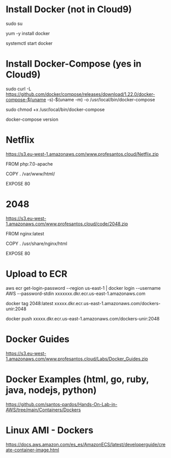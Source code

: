 
# Install Docker (not in Cloud9)

sudo su 

yum -y install docker 

systemctl start docker

# Install Docker-Compose (yes in Cloud9)

sudo curl -L https://github.com/docker/compose/releases/download/1.22.0/docker-compose-$(uname -s)-$(uname -m) -o /usr/local/bin/docker-compose

sudo chmod +x /usr/local/bin/docker-compose

docker-compose version


# Netflix

https://s3.eu-west-1.amazonaws.com/www.profesantos.cloud/Netflix.zip

FROM php:7.0-apache

COPY . /var/www/html/

EXPOSE 80

# 2048

https://s3.eu-west-1.amazonaws.com/www.profesantos.cloud/code/2048.zip    

FROM nginx:latest

COPY . /usr/share/nginx/html

EXPOSE 80


# Upload to ECR

aws ecr get-login-password --region us-east-1 | docker login --username AWS --password-stdin xxxxxxx.dkr.ecr.us-east-1.amazonaws.com

docker tag 2048:latest xxxxx.dkr.ecr.us-east-1.amazonaws.com/dockers-unir:2048

docker push  xxxxx.dkr.ecr.us-east-1.amazonaws.com/dockers-unir:2048


# Docker Guides

https://s3.eu-west-1.amazonaws.com/www.profesantos.cloud/Labs/Docker_Guides.zip

# Docker Examples (html, go, ruby, java, nodejs, python)

https://github.com/santos-pardos/Hands-On-Lab-in-AWS/tree/main/Containers/Dockers


#  Linux AMI - Dockers

https://docs.aws.amazon.com/es_es/AmazonECS/latest/developerguide/create-container-image.html
